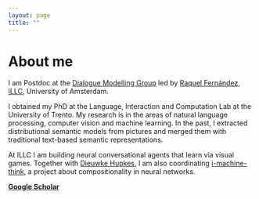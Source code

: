 ```yaml
---
layout: page
title: ""
---
```



# About me

I am Postdoc at the 
[Dialogue Modelling Group](https://staff.fnwi.uva.nl/r.fernandezrovira/dialogue-group.php)
led by [Raquel Fernández](https://staff.fnwi.uva.nl/r.fernandezrovira/), [ILLC](http://www.illc.uva.nl/), 
University of Amsterdam.

I obtained my PhD at the Language, Interaction and Computation Lab at the 
University of Trento. My research is in the areas of natural language 
processing, computer vision and machine learning. In the past, I extracted distributional semantic models from pictures and 
merged them with traditional text-based semantic representations. 

At ILLC I am building 
neural conversational agents that learn via visual games. Together with 
[Dieuwke Hupkes](http://dieuwkehupkes.nl/),
I am also coordinating [i-machine-think](http://i-machine-think.github.io/), 
a project about compositionality in neural networks. 

**[Google Scholar](https://scholar.google.com/citations?user=Oyb3NYgAAAAJ&hl=en)**
